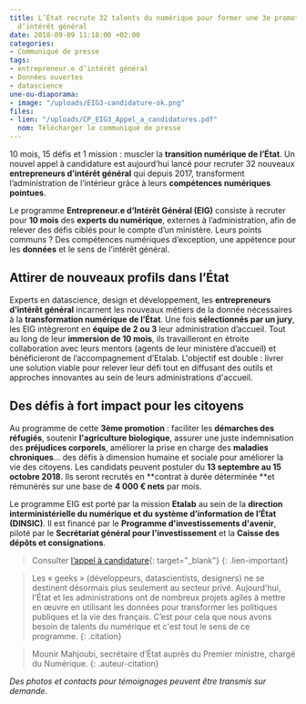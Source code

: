 ```yaml
---
title: L’État recrute 32 talents du numérique pour former une 3e promotion d’entrepreneurs
  d’intérêt général
date: 2018-09-09 11:18:00 +02:00
categories:
- Communiqué de presse
tags:
- entrepreneur.e d’intérêt général
- Données ouvertes
- datascience
une-ou-diaporama:
- image: "/uploads/EIG3-candidature-ok.png"
files:
- lien: "/uploads/CP_EIG3_Appel_a_candidatures.pdf"
  nom: Télécharger le communiqué de presse
---
```


10 mois, 15 défis et 1 mission : muscler la **transition numérique de l’État**. Un nouvel appel à candidature est aujourd’hui lancé pour recruter 32 nouveaux **entrepreneurs d’intérêt général** qui depuis 2017, transforment l’administration de l’intérieur grâce à leurs **compétences numériques pointues**.

Le programme **Entrepreneur.e d’Intérêt Général (EIG)** consiste à recruter pour **10 mois** des **experts du numérique**, externes à l’administration, afin de relever des défis ciblés pour le compte d’un ministère. Leurs points communs ? Des compétences numériques d’exception, une appétence pour les **données** et le sens de l’intérêt général.

## Attirer de nouveaux profils dans l’État

Experts en datascience, design et développement, les **entrepreneurs d’intérêt général** incarnent les nouveaux métiers de la donnée nécessaires à la **transformation numérique de l’État**. Une fois **sélectionnés par un jury**, les EIG intègreront en **équipe de 2 ou 3** leur administration d’accueil. Tout au long de leur **immersion de 10 mois**, ils travailleront en étroite collaboration avec leurs mentors (agents de leur ministère d’accueil) et bénéficieront de l’accompagnement d’Etalab. L'objectif est double : livrer une solution viable pour relever leur défi tout en diffusant des outils et approches innovantes au sein de leurs administrations d'accueil.

## Des défis à fort impact pour les citoyens

Au programme de cette **3ème promotion** : faciliter les **démarches des réfugiés**, soutenir **l'agriculture biologique**, assurer une juste indemnisation des **préjudices corporels**, améliorer la prise en charge des **maladies chroniques**... des défis à dimension humaine et sociale pour améliorer la vie des citoyens. Les candidats peuvent postuler du **13 septembre au 15 octobre 2018**. Ils seront recrutés en \*\*contrat à durée déterminée \*\*et rémunérés sur une base de **4 000 € nets** par mois.

Le programme EIG est porté par la mission **Etalab** au sein de la **direction interministérielle du numérique et du système d’information de l’État (DINSIC)**. Il est financé par le **Programme d'investissements d'avenir**, piloté par le **Secrétariat général pour l'investissement** et la **Caisse des dépôts et consignations**.

> Consulter  [l’appel à candidature](https://entrepreneur-interet-general.etalab.gouv.fr/presentation.html){: target="_blank"}
> {: .lien-important}



> Les « geeks » (développeurs, datascientists, designers) ne se destinent désormais plus seulement au secteur privé. Aujourd'hui, l'État et les administrations ont de nombreux projets agiles à mettre en œuvre en utilisant les données pour transformer les politiques publiques et la vie des français. C’est pour cela que nous avons besoin de talents du numérique et c'est tout le sens de ce programme.
> {: .citation}

> Mounir Mahjoubi, secrétaire d’État auprès du Premier ministre, chargé du Numérique.
> {: .auteur-citation}


*Des photos et contacts pour témoignages peuvent être transmis sur demande.*